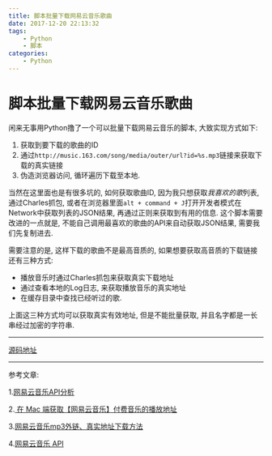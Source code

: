 ```yaml
---
title: 脚本批量下载网易云音乐歌曲
date: 2017-12-20 22:13:32
tags:
    - Python
    - 脚本
categories: 
    - Python
---
```


# 脚本批量下载网易云音乐歌曲

闲来无事用Python撸了一个可以批量下载网易云音乐的脚本, 大致实现方式如下:

1. 获取到要下载的歌曲的ID
2. 通过`http://music.163.com/song/media/outer/url?id=%s.mp3`链接来获取下载的真实链接
3. 伪造浏览器访问, 循环遍历下载至本地.

当然在这里面也是有很多坑的, 如何获取歌曲ID, 因为我只想获取*我喜欢的歌*列表, 通过Charles抓包, 或者在浏览器里面`alt + command + J`打开开发者模式在Network中获取列表的JSON结果, 再通过正则来获取到有用的信息. 这个脚本需要改进的一点就是, 不能自己调用最喜欢的歌曲的API来自动获取JSON结果, 需要我们先复制进去.

需要注意的是, 这样下载的歌曲不是最高音质的, 如果想要获取高音质的下载链接还有三种方式:

* 播放音乐时通过Charles抓包来获取真实下载地址
* 通过查看本地的Log日志, 来获取播放音乐的真实地址
* 在缓存目录中查找已经听过的歌.

上面这三种方式均可以获取真实有效地址, 但是不能批量获取, 并且名字都是一长串经过加密的字符串. 

-----

[源码地址](https://github.com/HChong3210/163musicDownload)

------

参考文章:

1.[网易云音乐API分析](http://blog.csdn.net/Ciiiiiing/article/details/62434438)

2.[ 在 Mac 端获取【网易云音乐】付费音乐的播放地址](http://blog.csdn.net/jiisd/article/details/52207199)

3.[网易云音乐mp3外链、真实地址下载方法](http://www.889.name/gcw/rj/rj823.html)

4.[网易云音乐 API](https://binaryify.github.io/NeteaseCloudMusicApi/#/?id=%e8%8e%b7%e5%8f%96%e7%b2%be%e5%93%81%e6%ad%8c%e5%8d%95)


